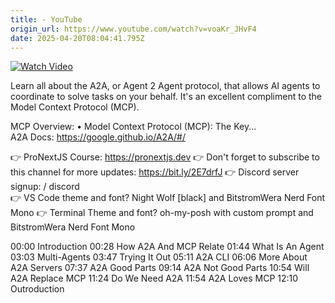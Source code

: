 ```yaml
---
title: - YouTube
origin_url: https://www.youtube.com/watch?v=voaKr_JHvF4
date: 2025-04-20T08:04:41.795Z
---
```


[![Watch Video](https://img.youtube.com/vi/voaKr_JHvF4/maxresdefault.jpg)](https://www.youtube.com/watch?v=voaKr_JHvF4)

Learn all about the A2A, or Agent 2 Agent protocol, that allows AI agents to coordinate to solve tasks on your behalf. It's an excellent compliment to the Model Context Protocol (MCP).

MCP Overview:    • Model Context Protocol (MCP): The Key...  
A2A Docs: https://google.github.io/A2A/#/

👉 ProNextJS Course: https://pronextjs.dev
👉 Don't forget to subscribe to this channel for more updates: https://bit.ly/2E7drfJ
👉 Discord server signup:   / discord  
👉 VS Code theme and font? Night Wolf [black] and BitstromWera Nerd Font Mono
👉 Terminal Theme and font? oh-my-posh with custom prompt and BitstromWera Nerd Font Mono

00:00 Introduction
00:28 How A2A And MCP Relate
01:44 What Is An Agent
03:03 Multi-Agents
03:47 Trying It Out
05:11 A2A CLI
06:06 More About A2A Servers
07:37 A2A Good Parts
09:14 A2A Not Good Parts
10:54 Will A2A Replace MCP
11:24 Do We Need A2A
11:54 A2A Loves MCP
12:10 Outroduction
